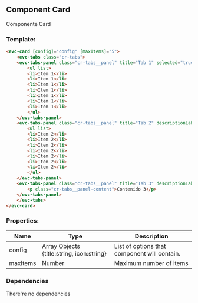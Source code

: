 ## Component Card
Componente Card

### Template:
```html
<evc-card [config]="config" [maxItems]="5">
	<evc-tabs class="cr-tabs">
	<evc-tabs-panel class="cr-tabs__panel" title="Tab 1" selected="true" descriptionLabel="Seleccionar tab 1">
		<ul list>
		<li>Item 1</li>
		<li>Item 1</li>
		<li>Item 1</li>
		<li>Item 1</li>
		<li>Item 1</li>
		<li>Item 1</li>
		<li>Item 1</li>
		</ul>
	</evc-tabs-panel>
	<evc-tabs-panel class="cr-tabs__panel" title="Tab 2" descriptionLabel="Seleccionar tab 2">
		<ul list>
		<li>Item 2</li>
		<li>Item 2</li>
		<li>Item 2</li>
		<li>Item 2</li>
		<li>Item 2</li>
		<li>Item 2</li>
		<li>Item 2</li>
		</ul>
	</evc-tabs-panel>
	<evc-tabs-panel class="cr-tabs__panel" title="Tab 3" descriptionLabel="Seleccionar tab 3">
		<p class="cr-tabs__panel-content">Contenido 3</p>
	</evc-tabs-panel>
	</evc-tabs>
</evc-card>
```
### Properties:
| Name          | Type          | Description  |
| ------------- | ------------- | -------------|
| config   | Array Objects {title:string, icon:string}       | List of options that component will contain. |
| maxItems   | Number      | Maximum number of items |


### Dependencies

There're no dependencies